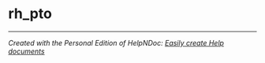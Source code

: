 # rh_pto


***
_Created with the Personal Edition of HelpNDoc: [Easily create Help documents](<https://www.helpndoc.com/feature-tour>)_
